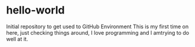 # hello-world
Initial repository to get used to GitHub Environment
This is my first time on here, just checking things around, I love programming and I amtrying to do well at it.

